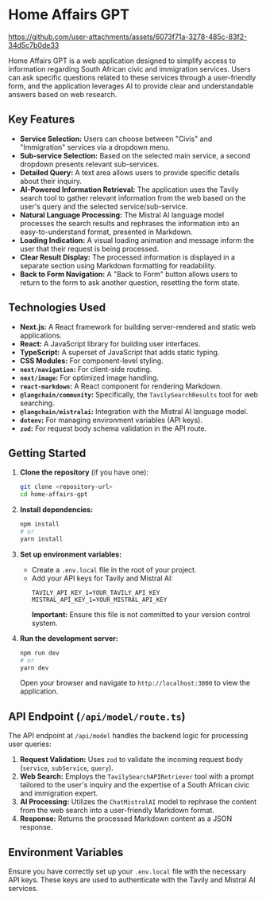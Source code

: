 # Home Affairs GPT

https://github.com/user-attachments/assets/6073f71a-3278-485c-83f2-34d5c7b0de33

Home Affairs GPT is a web application designed to simplify access to information regarding South African civic and immigration services. Users can ask specific questions related to these services through a user-friendly form, and the application leverages AI to provide clear and understandable answers based on web research.

## Key Features

- **Service Selection:** Users can choose between "Civis" and "Immigration" services via a dropdown menu.
- **Sub-service Selection:** Based on the selected main service, a second dropdown presents relevant sub-services.
- **Detailed Query:** A text area allows users to provide specific details about their inquiry.
- **AI-Powered Information Retrieval:** The application uses the Tavily search tool to gather relevant information from the web based on the user's query and the selected service/sub-service.
- **Natural Language Processing:** The Mistral AI language model processes the search results and rephrases the information into an easy-to-understand format, presented in Markdown.
- **Loading Indication:** A visual loading animation and message inform the user that their request is being processed.
- **Clear Result Display:** The processed information is displayed in a separate section using Markdown formatting for readability.
- **Back to Form Navigation:** A "Back to Form" button allows users to return to the form to ask another question, resetting the form state.

## Technologies Used

- **Next.js:** A React framework for building server-rendered and static web applications.
- **React:** A JavaScript library for building user interfaces.
- **TypeScript:** A superset of JavaScript that adds static typing.
- **CSS Modules:** For component-level styling.
- **`next/navigation`:** For client-side routing.
- **`next/image`:** For optimized image handling.
- **`react-markdown`:** A React component for rendering Markdown.
- **`@langchain/community`:** Specifically, the `TavilySearchResults` tool for web searching.
- **`@langchain/mistralai`:** Integration with the Mistral AI language model.
- **`dotenv`:** For managing environment variables (API keys).
- **`zod`:** For request body schema validation in the API route.

## Getting Started

1.  **Clone the repository** (if you have one):

    ```bash
    git clone <repository-url>
    cd home-affairs-gpt
    ```

2.  **Install dependencies:**

    ```bash
    npm install
    # or
    yarn install
    ```

3.  **Set up environment variables:**

    - Create a `.env.local` file in the root of your project.
    - Add your API keys for Tavily and Mistral AI:
      ```
      TAVILY_API_KEY_1=YOUR_TAVILY_API_KEY
      MISTRAL_API_KEY_1=YOUR_MISTRAL_API_KEY
      ```
      **Important:** Ensure this file is not committed to your version control system.

4.  **Run the development server:**

    ```bash
    npm run dev
    # or
    yarn dev
    ```

    Open your browser and navigate to `http://localhost:3000` to view the application.

## API Endpoint (`/api/model/route.ts`)

The API endpoint at `/api/model` handles the backend logic for processing user queries:

1.  **Request Validation:** Uses `zod` to validate the incoming request body (`service`, `subService`, `query`).
2.  **Web Search:** Employs the `TavilySearchAPIRetriever` tool with a prompt tailored to the user's inquiry and the expertise of a South African civic and immigration expert.
3.  **AI Processing:** Utilizes the `ChatMistralAI` model to rephrase the content from the web search into a user-friendly Markdown format.
4.  **Response:** Returns the processed Markdown content as a JSON response.

## Environment Variables

Ensure you have correctly set up your `.env.local` file with the necessary API keys. These keys are used to authenticate with the Tavily and Mistral AI services.
